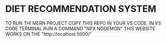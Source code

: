 # DIET RECOMMENDATION SYSTEM



TO RUN THI MERN PROJECT COPY THIS REPO IN YOUR VS CODE.
IN VS CODE TERMINAL RUN A COMMAND "NPX NODEMON"
THIS WEBSITE WORKS ON THE "http://localhost:5000/"
